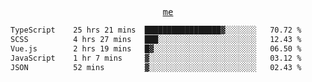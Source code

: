 <p align="center">
  <samp>
    <a href="https://yiwwhl.com">me</a>
  </samp>
</p>

<!--START_SECTION:waka-->

```txt
TypeScript    25 hrs 21 mins  █████████████████▓░░░░░░░   70.72 %
SCSS          4 hrs 27 mins   ███░░░░░░░░░░░░░░░░░░░░░░   12.43 %
Vue.js        2 hrs 19 mins   █▓░░░░░░░░░░░░░░░░░░░░░░░   06.50 %
JavaScript    1 hr 7 mins     ▓░░░░░░░░░░░░░░░░░░░░░░░░   03.12 %
JSON          52 mins         ▓░░░░░░░░░░░░░░░░░░░░░░░░   02.43 %
```

<!--END_SECTION:waka-->